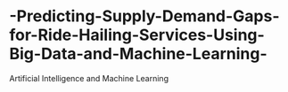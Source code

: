 # -Predicting-Supply-Demand-Gaps-for-Ride-Hailing-Services-Using-Big-Data-and-Machine-Learning-
Artificial Intelligence and Machine Learning
